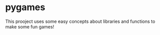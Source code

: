 # pygames
This prooject uses some easy concepts about libraries and functions to make some fun games!
